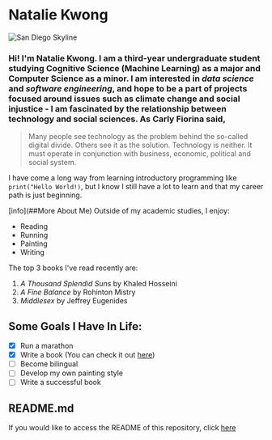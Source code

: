 # Natalie Kwong
![San Diego Skyline](https://i.etsystatic.com/6111470/r/il/30eb3d/1265661006/il_fullxfull.1265661006_xz34.jpg)
### Hi! I'm Natalie Kwong. I am a third-year undergraduate student studying **Cognitive Science (Machine Learning)** as a major and **Computer Science** as a minor. I am interested in *data science* and *software engineering*, and hope to be a part of projects focused around issues such as climate change and social injustice - I am fascinated by the relationship between technology and social sciences. As Carly Fiorina said,
>  Many people see technology as the problem behind the so-called digital divide. Others see it as the solution. Technology is neither. It must operate in conjunction with business, economic, political and social system.

I have come a long way from learning introductory programming like `print("Hello World!)`, but I know I still have a lot to learn and that my career path is just beginning.

[info](##More About Me)
Outside of my academic studies, I enjoy:
- Reading
- Running
- Painting
- Writing


The top 3 books I've read recently are:
1. *A Thousand Splendid Suns* by Khaled Hosseini
2. *A Fine Balance* by Rohinton Mistry
3. *Middlesex* by Jeffrey Eugenides

## Some Goals I Have In Life:
- [x] Run a marathon
- [x] Write a book (You can check it out [here](https://www.amazon.com/Shattered-Book-Horizon-Nature-Trilogy/dp/0615755534/))
- [ ] Become bilingual
- [ ] Develop my own painting style
- [ ] Write a successful book

## README.md
If you would like to access the README of this repository, click [here](docs/README.md)
